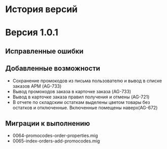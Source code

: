 История версий
==================

# Версия 1.0.1

## Исправленные ошибки

## Добавленные возможности

+ Сохранение промокодов из письма пользователю и вывод в списке заказов АРМ (AG-733)
+ Вывод промокодов заказа в карточке заказа  (AG-733)
+ Вывод в карточке заказа правил получения и отмены (AG-721)
+ В отчете по складским остаткам выделены цветом товары без остатков и
отключенные. Включенные помещены наверх(AG-672)

## Миграции к выполнению

+ 0064-promocodes-order-properties.mig
+ 0065-index-orders-add-promocodes.mig

 
